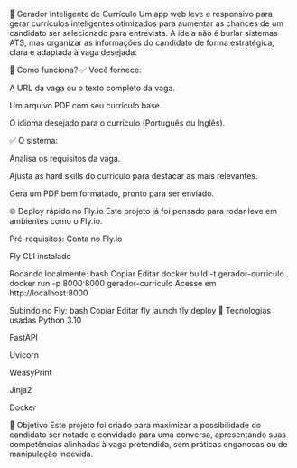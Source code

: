 📄 Gerador Inteligente de Currículo
Um app web leve e responsivo para gerar currículos inteligentes otimizados para aumentar as chances de um candidato ser selecionado para entrevista.
A ideia não é burlar sistemas ATS, mas organizar as informações do candidato de forma estratégica, clara e adaptada à vaga desejada.

🚀 Como funciona?
✅ Você fornece:

A URL da vaga ou o texto completo da vaga.

Um arquivo PDF com seu currículo base.

O idioma desejado para o currículo (Português ou Inglês).

✅ O sistema:

Analisa os requisitos da vaga.

Ajusta as hard skills do currículo para destacar as mais relevantes.

Gera um PDF bem formatado, pronto para ser enviado.

🌐 Deploy rápido no Fly.io
Este projeto já foi pensado para rodar leve em ambientes como o Fly.io.

Pré-requisitos:
Conta no Fly.io

Fly CLI instalado

Rodando localmente:
bash
Copiar
Editar
docker build -t gerador-curriculo .
docker run -p 8000:8000 gerador-curriculo
Acesse em http://localhost:8000

Subindo no Fly:
bash
Copiar
Editar
fly launch
fly deploy
🧾 Tecnologias usadas
Python 3.10

FastAPI

Uvicorn

WeasyPrint

Jinja2

Docker

🎯 Objetivo
Este projeto foi criado para maximizar a possibilidade do candidato ser notado e convidado para uma conversa, apresentando suas competências alinhadas à vaga pretendida, sem práticas enganosas ou de manipulação indevida.